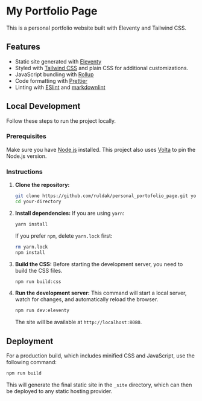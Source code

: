 # My Portfolio Page

This is a personal portfolio website built with Eleventy and Tailwind CSS.

## Features

-   Static site generated with [Eleventy](https://www.11ty.dev/)
-   Styled with [Tailwind CSS](https://tailwindcss.com/) and plain CSS for additional customizations.
-   JavaScript bundling with [Rollup](https://rollupjs.org/)
-   Code formatting with [Prettier](https://prettier.io/)
-   Linting with [ESlint](https://eslint.org/) and [markdownlint](https://github.com/DavidAnson/markdownlint)

## Local Development

Follow these steps to run the project locally.

### Prerequisites

Make sure you have [Node.js](https://nodejs.org/) installed. This project also uses [Volta](https://volta.sh/) to pin the Node.js version.

### Instructions

1.  **Clone the repository:**
    ```bash
    git clone https://github.com/ruldak/personal_portofolio_page.git your-directory
    cd your-directory
    ```

2.  **Install dependencies:**
    If you are using `yarn`:
    ```bash
    yarn install
    ```
    If you prefer `npm`, delete `yarn.lock` first:
    ```bash
    rm yarn.lock
    npm install
    ```

3.  **Build the CSS:**
    Before starting the development server, you need to build the CSS files.
    ```bash
    npm run build:css
    ```

4.  **Run the development server:**
    This command will start a local server, watch for changes, and automatically reload the browser.
    ```bash
    npm run dev:eleventy
    ```

    The site will be available at `http://localhost:8080`.

## Deployment

For a production build, which includes minified CSS and JavaScript, use the following command:

```bash
npm run build
```

This will generate the final static site in the `_site` directory, which can then be deployed to any static hosting provider.
